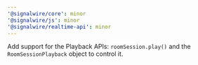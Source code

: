 ```yaml
---
'@signalwire/core': minor
'@signalwire/js': minor
'@signalwire/realtime-api': minor
---
```


Add support for the Playback APIs: `roomSession.play()` and the `RoomSessionPlayback` object to control it.

